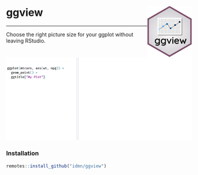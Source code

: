 # ggview <img src="man/figures/logo.svg" align="right" height="139" />
-----------

Choose the right picture size for your ggplot without leaving RStudio.

![](man/figures/ggview.gif)

### Installation

```r
remotes::install_github("idmn/ggview")
```
